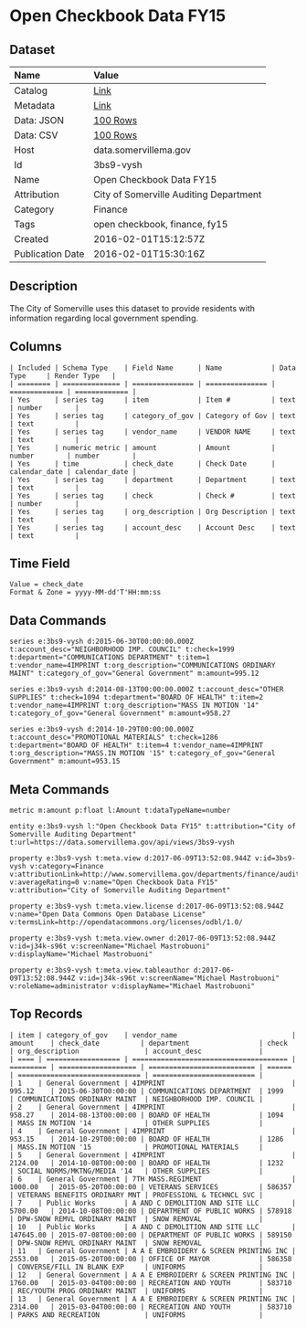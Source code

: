 # Open Checkbook Data FY15

## Dataset

| Name | Value |
| :--- | :---- |
| Catalog | [Link](https://catalog.data.gov/dataset/open-checkbook-data-fy15) |
| Metadata | [Link](https://data.somervillema.gov/api/views/3bs9-vysh) |
| Data: JSON | [100 Rows](https://data.somervillema.gov/api/views/3bs9-vysh/rows.json?max_rows=100) |
| Data: CSV | [100 Rows](https://data.somervillema.gov/api/views/3bs9-vysh/rows.csv?max_rows=100) |
| Host | data.somervillema.gov |
| Id | 3bs9-vysh |
| Name | Open Checkbook Data FY15 |
| Attribution | City of Somerville Auditing Department |
| Category | Finance |
| Tags | open checkbook, finance, fy15 |
| Created | 2016-02-01T15:12:57Z |
| Publication Date | 2016-02-01T15:30:16Z |

## Description

The City of Somerville uses this dataset to provide residents with information regarding local government spending.

## Columns

```ls
| Included | Schema Type    | Field Name      | Name            | Data Type     | Render Type   |
| ======== | ============== | =============== | =============== | ============= | ============= |
| Yes      | series tag     | item            | Item #          | text          | number        |
| Yes      | series tag     | category_of_gov | Category of Gov | text          | text          |
| Yes      | series tag     | vendor_name     | VENDOR NAME     | text          | text          |
| Yes      | numeric metric | amount          | Amount          | number        | number        |
| Yes      | time           | check_date      | Check Date      | calendar_date | calendar_date |
| Yes      | series tag     | department      | Department      | text          | text          |
| Yes      | series tag     | check           | Check #         | text          | number        |
| Yes      | series tag     | org_description | Org Description | text          | text          |
| Yes      | series tag     | account_desc    | Account Desc    | text          | text          |
```

## Time Field

```ls
Value = check_date
Format & Zone = yyyy-MM-dd'T'HH:mm:ss
```

## Data Commands

```ls
series e:3bs9-vysh d:2015-06-30T00:00:00.000Z t:account_desc="NEIGHBORHOOD IMP. COUNCIL" t:check=1999 t:department="COMMUNICATIONS DEPARTMENT" t:item=1 t:vendor_name=4IMPRINT t:org_description="COMMUNICATIONS ORDINARY MAINT" t:category_of_gov="General Government" m:amount=995.12

series e:3bs9-vysh d:2014-08-13T00:00:00.000Z t:account_desc="OTHER SUPPLIES" t:check=1094 t:department="BOARD OF HEALTH" t:item=2 t:vendor_name=4IMPRINT t:org_description="MASS IN MOTION '14" t:category_of_gov="General Government" m:amount=958.27

series e:3bs9-vysh d:2014-10-29T00:00:00.000Z t:account_desc="PROMOTIONAL MATERIALS" t:check=1286 t:department="BOARD OF HEALTH" t:item=4 t:vendor_name=4IMPRINT t:org_description="MASS.IN MOTION '15" t:category_of_gov="General Government" m:amount=953.15
```

## Meta Commands

```ls
metric m:amount p:float l:Amount t:dataTypeName=number

entity e:3bs9-vysh l:"Open Checkbook Data FY15" t:attribution="City of Somerville Auditing Department" t:url=https://data.somervillema.gov/api/views/3bs9-vysh

property e:3bs9-vysh t:meta.view d:2017-06-09T13:52:08.944Z v:id=3bs9-vysh v:category=Finance v:attributionLink=http://www.somervillema.gov/departments/finance/auditing v:averageRating=0 v:name="Open Checkbook Data FY15" v:attribution="City of Somerville Auditing Department"

property e:3bs9-vysh t:meta.view.license d:2017-06-09T13:52:08.944Z v:name="Open Data Commons Open Database License" v:termsLink=http://opendatacommons.org/licenses/odbl/1.0/

property e:3bs9-vysh t:meta.view.owner d:2017-06-09T13:52:08.944Z v:id=j34k-s96t v:screenName="Michael Mastrobuoni" v:displayName="Michael Mastrobuoni"

property e:3bs9-vysh t:meta.view.tableauthor d:2017-06-09T13:52:08.944Z v:id=j34k-s96t v:screenName="Michael Mastrobuoni" v:roleName=administrator v:displayName="Michael Mastrobuoni"
```

## Top Records

```ls
| item | category_of_gov    | vendor_name                            | amount    | check_date          | department                 | check  | org_description                | account_desc              | 
| ==== | ================== | ====================================== | ========= | =================== | ========================== | ====== | ============================== | ========================= | 
| 1    | General Government | 4IMPRINT                               | 995.12    | 2015-06-30T00:00:00 | COMMUNICATIONS DEPARTMENT  | 1999   | COMMUNICATIONS ORDINARY MAINT  | NEIGHBORHOOD IMP. COUNCIL | 
| 2    | General Government | 4IMPRINT                               | 958.27    | 2014-08-13T00:00:00 | BOARD OF HEALTH            | 1094   | MASS IN MOTION '14             | OTHER SUPPLIES            | 
| 4    | General Government | 4IMPRINT                               | 953.15    | 2014-10-29T00:00:00 | BOARD OF HEALTH            | 1286   | MASS.IN MOTION '15             | PROMOTIONAL MATERIALS     | 
| 5    | General Government | 4IMPRINT                               | 2124.00   | 2014-10-08T00:00:00 | BOARD OF HEALTH            | 1232   | SOCIAL NORMS/MKTNG/MEDIA '14   | OTHER SUPPLIES            | 
| 6    | General Government | 7TH MASS.REGIMENT                      | 1000.00   | 2015-05-20T00:00:00 | VETERANS SERVICES          | 586357 | VETERANS BENEFITS ORDINARY MNT | PROFESSIONL & TECHNCL SVC | 
| 7    | Public Works       | A AND C DEMOLITION AND SITE LLC        | 5700.00   | 2014-10-08T00:00:00 | DEPARTMENT OF PUBLIC WORKS | 578918 | DPW-SNOW REMVL ORDINARY MAINT  | SNOW REMOVAL              | 
| 10   | Public Works       | A AND C DEMOLITION AND SITE LLC        | 147645.00 | 2015-07-08T00:00:00 | DEPARTMENT OF PUBLIC WORKS | 589150 | DPW-SNOW REMVL ORDINARY MAINT  | SNOW REMOVAL              | 
| 11   | General Government | A A E EMBROIDERY & SCREEN PRINTING INC | 2553.00   | 2015-05-20T00:00:00 | OFFICE OF MAYOR            | 586358 | CONVERSE/FILL IN BLANK EXP     | UNIFORMS                  | 
| 12   | General Government | A A E EMBROIDERY & SCREEN PRINTING INC | 1760.00   | 2015-03-04T00:00:00 | RECREATION AND YOUTH       | 583710 | REC/YOUTH PROG ORDINARY MAINT  | UNIFORMS                  | 
| 13   | General Government | A A E EMBROIDERY & SCREEN PRINTING INC | 2314.00   | 2015-03-04T00:00:00 | RECREATION AND YOUTH       | 583710 | PARKS AND RECREATION           | UNIFORMS                  | 
```